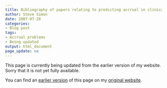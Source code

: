 ```yaml
---
title: Bibliography of papers relating to predicting accrual in clinical trials
author: Steve Simon
date: 2007-07-28
categories:
- Blog post
tags:
- Accrual problems
- Being updated
output: html_document
page_update: no
---
```


This page is currently being updated from the earlier version of my website. Sorry that it is not yet fully available.

<!---More--->


You can find an [earlier version][sim1] of this page on my [original website][sim2].

[sim1]: http://www.pmean.com/08/accrual/bibliography.asp
[sim2]: http://www.pmean.com/original_site.html
